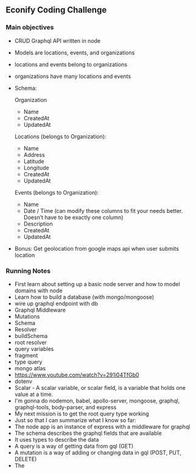 ## Econify Coding Challenge

### Main objectives

- CRUD Graphql API written in node
- Models are locations, events, and organizations
- locations and events belong to organizations
- organizations have many locations and events
- Schema:

  Organization
  - Name
  - CreatedAt
  - UpdatedAt

  Locations (belongs to Organization):
  - Name
  - Address
  - Latitude
  - Longitude
  - CreatedAt
  - UpdatedAt

  Events (belongs to Organization):
  - Name
  - Date / Time (can modify these columns to fit your needs better.
  Doesn’t have to be exactly one column)
  - Description
  - CreatedAt
  - UpdatedAt

- Bonus: Get geolocation from google maps api when user submits location

### Running Notes

- First learn about setting up a basic node server and how to model domains with node
- Learn how to build a database (with mongo/mongoose)
- wire up graphql endpoint with db
- Graphql Middleware
- Mutations
- Schema
- Resolver
- buildSchema
- root resolver
- query variables
- fragment
- type query
- mongo atlas
- https://www.youtube.com/watch?v=291i04TfGb0
- dotenv
- Scalar - A scalar variable, or scalar field, is a variable that holds one value at a time.
- I'm gonna do nodemon, babel, apollo-server, mongoose, graphql, graphql-tools, body-parser, and express
- My next mission is to get the root query type working
- Just so that I can summarize what I know so far:
- The node app is an instance of express with a middleware for graphql
- The schema describes the graphql fields that are available
- It uses types to describe the data
- A query is a way of getting data from gql (GET)
- A mutation is a way of adding or changing data in gql (POST, PUT, DELETE)
- The
